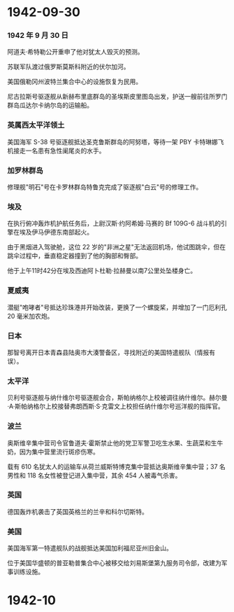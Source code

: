 # 1942-09-30

### 1942 年 9 月 30 日

阿道夫·希特勒公开重申了他对犹太人毁灭的预测。

苏联军队渡过俄罗斯莫斯科附近的伏尔加河。

美国俄勒冈州波特兰集合中心的设施恢复为民用。

尼古拉斯号驱逐舰从新赫布里底群岛的圣埃斯皮里图岛出发，护送一艘前往所罗门群岛瓜达尔卡纳尔岛的运输船。

### 英属西太平洋领土

美国海军 S-38 号驱逐舰抵达圣克鲁斯群岛的阿努塔，等待一架 PBY
卡特琳娜飞机接走一名患有急性阑尾炎的水手。

### 加罗林群岛

修理舰"明石"号在卡罗林群岛特鲁克完成了驱逐舰"白云"号的修理工作。

### 埃及

在执行俯冲轰炸机护航任务后，上尉汉斯·约阿希姆·马赛的 Bf 109G-6
战斗机的引擎在埃及伊马伊德东南部起火。

由于黑烟进入驾驶舱，这位 22
岁的"非洲之星"无法返回机场，他试图跳伞，但在跳伞过程中，垂直稳定器撞到了他的胸部和臀部。

他于上午11时42分在埃及西迪阿卜杜勒·拉赫曼以南7公里处坠楼身亡。

### 夏威夷

潜艇"咆哮者"号抵达珍珠港并开始改装，更换了一个螺旋桨，并增加了一门厄利孔
20 毫米加农炮。

### 日本

那智号离开日本青森县陆奥市大湊警备区，寻找附近的美国特遣舰队（情报有误）。

### 太平洋

贝利号驱逐舰与纳什维尔号驱逐舰会合，斯帕纳格尔上校被调往纳什维尔。赫尔曼·A·斯帕纳格尔上校接替弗朗西斯·S·克雷文上校担任纳什维尔号巡洋舰的指挥官。

### 波兰

奥斯维辛集中营司令官鲁道夫·霍斯禁止他的党卫军警卫吃生水果、生蔬菜和生牛奶，因为集中营里流行斑疹伤寒。

载有 610 名犹太人的运输车从荷兰威斯特博克集中营抵达奥斯维辛集中营；37
名男性和 118 名女性被登记进入集中营，其余 454 人被毒气杀害。

### 英国

德国轰炸机袭击了英国英格兰的兰辛和科尔切斯特。

### 美国

美国海军第一特遣舰队的战舰抵达美国加利福尼亚州旧金山。

位于美国华盛顿的普亚勒普集合中心被移交给刘易斯堡第九服务司令部，改建为军事训练设施。

# 1942-10
